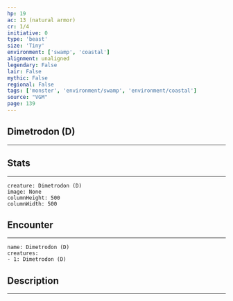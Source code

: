 ```yaml
---
hp: 19
ac: 13 (natural armor)
cr: 1/4
initiative: 0
type: 'beast'    
size: 'Tiny'
environment: ['swamp', 'coastal']
alignment: unaligned
legendary: False
lair: False
mythic: False
regional: False
tags: ['monster', 'environment/swamp', 'environment/coastal']
source: "VGM"
page: 139
---
```


## Dimetrodon (D)
---



## Stats
---

```statblock
creature: Dimetrodon (D)
image: None
columnHeight: 500
columnWidth: 500
```

## Encounter
---

```encounter-table
name: Dimetrodon (D)
creatures:
- 1: Dimetrodon (D)
```

## Description
---




